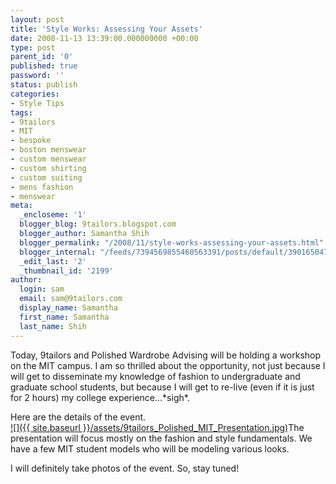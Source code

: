 ```yaml
---
layout: post
title: 'Style Works: Assessing Your Assets'
date: 2008-11-13 13:39:00.000000000 +00:00
type: post
parent_id: '0'
published: true
password: ''
status: publish
categories:
- Style Tips
tags:
- 9tailors
- MIT
- bespoke
- boston menswear
- custom menswear
- custom shirting
- custom suiting
- mens fashion
- menswear
meta:
  _encloseme: '1'
  blogger_blog: 9tailors.blogspot.com
  blogger_author: Samantha Shih
  blogger_permalink: "/2008/11/style-works-assessing-your-assets.html"
  blogger_internal: "/feeds/7394569855460563391/posts/default/3901650476228241308"
  _edit_last: '2'
  _thumbnail_id: '2199'
author:
  login: sam
  email: sam@9tailors.com
  display_name: Samantha
  first_name: Samantha
  last_name: Shih
---
```

Today, 9tailors and Polished Wardrobe Advising will be holding a workshop on the MIT campus. I am so thrilled about the opportunity, not just because I will get to disseminate my knowledge of fashion to undergraduate and graduate school students, but because I will get to re-live (even if it is just for 2 hours) my college experience...\*sigh\*.

Here are the details of the event.  
[![]({{ site.baseurl }}/assets/9tailors_Polished_MIT_Presentation.jpg)](http://2.bp.blogspot.com/_RlJ3L7W6dBw/SRwvIq0BBNI/AAAAAAAAHKE/u5YvCpGUWoU/s1600-h/9tailors_Polished_MIT_Presentation.jpg)The presentation will focus mostly on the fashion and style fundamentals. We have a few MIT student models who will be modeling various looks.

I will definitely take photos of the event. So, stay tuned!